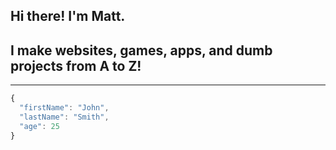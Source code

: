 ## Hi there! I'm Matt.
## I make websites, games, apps, and dumb projects from A to Z!

---

```js
{
  "firstName": "John",
  "lastName": "Smith",
  "age": 25
}
```
